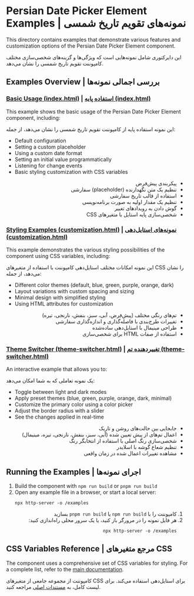 # Persian Date Picker Element Examples | نمونه‌های تقویم تاریخ شمسی

This directory contains examples that demonstrate various features and customization options of the Persian Date Picker Element component.

این دایرکتوری شامل نمونه‌هایی است که ویژگی‌ها و گزینه‌های شخصی‌سازی مختلف کامپوننت تقویم تاریخ شمسی را نشان می‌دهد.

## Examples Overview | بررسی اجمالی نمونه‌ها

### [Basic Usage (index.html)](./index.html) | [استفاده پایه (index.html)](./index.html)

This example shows the basic usage of the Persian Date Picker Element component, including:

این نمونه استفاده پایه از کامپوننت تقویم تاریخ شمسی را نشان می‌دهد، از جمله:

- Default configuration
- Setting a custom placeholder
- Using a custom date format
- Setting an initial value programmatically
- Listening for change events
- Basic styling customization with CSS variables

<div dir="rtl">

- پیکربندی پیش‌فرض
- تنظیم یک متن نگهدارنده (placeholder) سفارشی
- استفاده از قالب تاریخ سفارشی
- تنظیم یک مقدار اولیه به صورت برنامه‌نویسی
- گوش دادن به رویدادهای تغییر
- شخصی‌سازی پایه استایل با متغیرهای CSS

</div>

### [Styling Examples (customization.html)](./customization.html) | [نمونه‌های استایل‌دهی (customization.html)](./customization.html)

This example demonstrates the various styling possibilities of the component using CSS variables, including:

این نمونه امکانات مختلف استایل‌دهی کامپوننت با استفاده از متغیرهای CSS را نشان می‌دهد، از جمله:

- Different color themes (default, blue, green, purple, orange, dark)
- Layout variations with custom spacing and sizing
- Minimal design with simplified styling
- Using HTML attributes for customization

<div dir="rtl">

- تم‌های رنگی مختلف (پیش‌فرض، آبی، سبز، بنفش، نارنجی، تیره)
- تغییرات طرح‌بندی با فاصله‌گذاری و اندازه‌گذاری سفارشی
- طراحی مینیمال با استایل‌دهی ساده‌شده
- استفاده از صفات HTML برای شخصی‌سازی

</div>

### [Theme Switcher (theme-switcher.html)](./theme-switcher.html) | [تغییردهنده تم (theme-switcher.html)](./theme-switcher.html)

An interactive example that allows you to:

یک نمونه تعاملی که به شما امکان می‌دهد:

- Toggle between light and dark modes
- Apply preset themes (blue, green, purple, orange, dark, minimal)
- Customize the primary color using a color picker
- Adjust the border radius with a slider
- See the changes applied in real-time

<div dir="rtl">

- جابجایی بین حالت‌های روشن و تاریک
- اعمال تم‌های از پیش تعیین شده (آبی، سبز، بنفش، نارنجی، تیره، مینیمال)
- شخصی‌سازی رنگ اصلی با استفاده از انتخابگر رنگ
- تنظیم شعاع گوشه با اسلایدر
- مشاهده تغییرات اعمال شده در زمان واقعی

</div>

## Running the Examples | اجرای نمونه‌ها

1. Build the component with `npm run build` or `pnpm run build`
2. Open any example file in a browser, or start a local server:
   ```
   npx http-server -o /examples
   ```

<div dir="rtl">

1. کامپوننت را با `npm run build` یا `pnpm run build` بسازید
2. هر فایل نمونه را در مرورگر باز کنید، یا یک سرور محلی راه‌اندازی کنید:
   ```
   npx http-server -o /examples
   ```

</div>

## CSS Variables Reference | مرجع متغیرهای CSS

The component uses a comprehensive set of CSS variables for styling. For a complete list, refer to the [main documentation](../README.md#advanced-styling).

کامپوننت از مجموعه جامعی از متغیرهای CSS برای استایل‌دهی استفاده می‌کند. برای لیست کامل، به [مستندات اصلی](../README.md#advanced-styling) مراجعه کنید. 